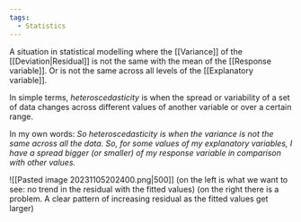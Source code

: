 ```yaml
---
tags:
  - Statistics
---
```

A situation in statistical modelling where the [[Variance]] of the [[Deviation|Residual]] is not the same with the mean of the [[Response variable]]. Or is not the same across all levels of the [[Explanatory variable]].

In simple terms, *heteroscedasticity* is when the spread or variability of a set of data changes across different values of another variable or over a certain range.

In my own words:
*So heteroscedasticity is when the variance is not the same across all the data. So, for some values of my explanatory variables, I have a spread bigger (or smaller) of my response variable in comparison with other values.*

![[Pasted image 20231105202400.png|500]]
(on the left is what we want to see: no trend in the residual with the fitted values)
(on the right there is a problem. A clear pattern of increasing residual as the fitted values get larger)